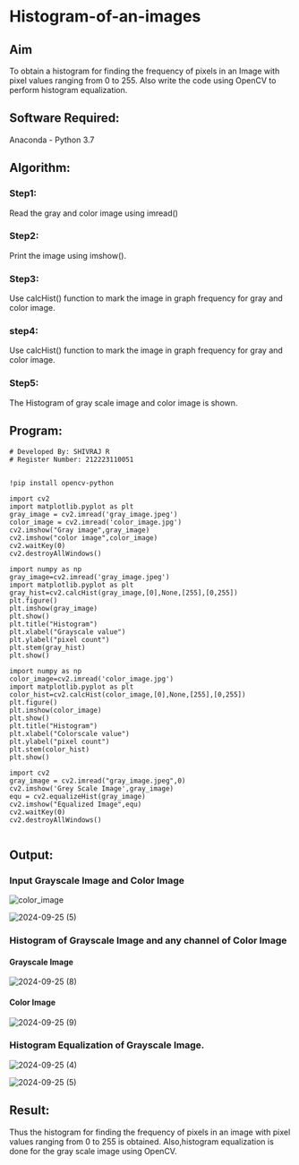 # Histogram-of-an-images
## Aim
To obtain a histogram for finding the frequency of pixels in an Image with pixel values ranging from 0 to 255. Also write the code using OpenCV to perform histogram equalization.

## Software Required:
Anaconda - Python 3.7

## Algorithm:
### Step1:
Read the gray and color image using imread()

### Step2:
Print the image using imshow().

### Step3:
Use calcHist() function to mark the image in graph frequency for gray and color image.

### step4:
Use calcHist() function to mark the image in graph frequency for gray and color image.

### Step5:
The Histogram of gray scale image and color image is shown.


## Program:
```
# Developed By: SHIVRAJ R 
# Register Number: 212223110051


!pip install opencv-python

import cv2
import matplotlib.pyplot as plt
gray_image = cv2.imread('gray_image.jpeg')
color_image = cv2.imread('color_image.jpg')
cv2.imshow("Gray image",gray_image)
cv2.imshow("color image",color_image)
cv2.waitKey(0)
cv2.destroyAllWindows()

import numpy as np
gray_image=cv2.imread('gray_image.jpeg')
import matplotlib.pyplot as plt 
gray_hist=cv2.calcHist(gray_image,[0],None,[255],[0,255])
plt.figure()
plt.imshow(gray_image)
plt.show()
plt.title("Histogram")
plt.xlabel("Grayscale value")
plt.ylabel("pixel count")
plt.stem(gray_hist)
plt.show()

import numpy as np
color_image=cv2.imread('color_image.jpg')
import matplotlib.pyplot as plt 
color_hist=cv2.calcHist(color_image,[0],None,[255],[0,255])
plt.figure()
plt.imshow(color_image)
plt.show()
plt.title("Histogram")
plt.xlabel("Colorscale value")
plt.ylabel("pixel count")
plt.stem(color_hist)
plt.show()

import cv2
gray_image = cv2.imread("gray_image.jpeg",0)
cv2.imshow('Grey Scale Image',gray_image)
equ = cv2.equalizeHist(gray_image)
cv2.imshow("Equalized Image",equ)
cv2.waitKey(0)
cv2.destroyAllWindows()


```
## Output:
### Input Grayscale Image and Color Image
![color_image](https://github.com/user-attachments/assets/d7449ce5-2a5c-446b-a295-e16755b9314b)

![2024-09-25 (5)](https://github.com/user-attachments/assets/8cbc5b2d-dcf4-45cf-93f8-0bb7b4d05c22)

### Histogram of Grayscale Image and any channel of Color Image

#### Grayscale Image

![2024-09-25 (8)](https://github.com/user-attachments/assets/b24bde4a-489f-4984-a584-50cef8c406d4)

#### Color Image

![2024-09-25 (9)](https://github.com/user-attachments/assets/06c48f8f-a637-4d17-9103-017e17ada977)

### Histogram Equalization of Grayscale Image.

![2024-09-25 (4)](https://github.com/user-attachments/assets/ecf052ad-4a2f-4964-a8b2-0a46b488bc9e)

![2024-09-25 (5)](https://github.com/user-attachments/assets/140eca5a-3bc4-4200-a791-f2c848142451)

## Result: 
Thus the histogram for finding the frequency of pixels in an image with pixel values ranging from 0 to 255 is obtained. Also,histogram equalization is done for the gray scale image using OpenCV.
